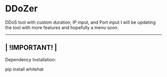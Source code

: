 # DDoZer
DDoS tool with custom duration, IP input, and Port input 
I will be updating the tool with more features and hopefully a menu soon. 

------------------------
|     !IMPORTANT!      |
------------------------
Dependency Installation:

pip install whitehat

